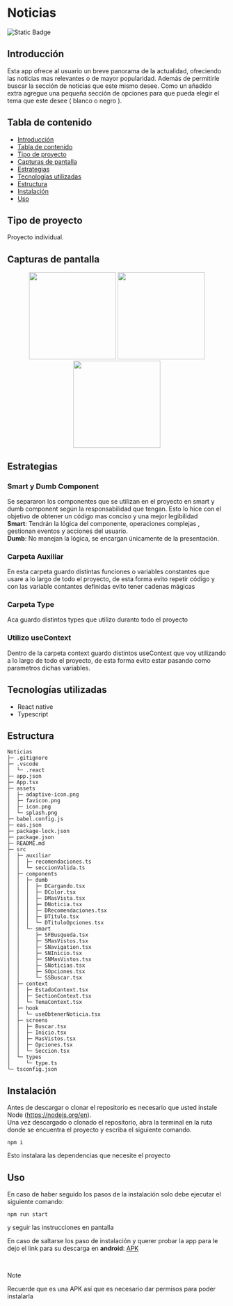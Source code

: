 # Noticias

![Static Badge](https://img.shields.io/badge/Estado%20-%20Terminado%20-%20green)

## Introducción
Esta app ofrece al usuario un breve panorama de la actualidad, ofreciendo las noticias mas relevantes o de mayor popularidad. Además de permitirle buscar la sección de noticias que este mismo desee. 
Como un añadido extra agregue una pequeña sección de opciones para que pueda elegir el tema que este desee ( blanco o negro ). 


## Tabla de contenido
* [Introducción](#Introducción)
* [Tabla de contenido](#Tabla-de-contenido)
* [Tipo de proyecto](#Tipo-de-proyecto)
* [Capturas de pantalla](#Capturas-de-pantalla)
* [Estrategias](#Estrategias)
* [Tecnologías utilizadas](#Tecnologías-utilizadas)
* [Estructura](#Estructura)
* [Instalación](#Instalación)
* [Uso](#Uso)


## Tipo de proyecto
Proyecto individual.

## Capturas de pantalla 
<p align="center">
<img src="https://i.postimg.cc/LstR2n8j/Whats-App-Image-2024-03-13-at-4-01-20-AM-1.jpg" width=200/>
<img src="https://i.postimg.cc/JnKLHvJn/Whats-App-Image-2024-03-13-at-4-01-20-AM.jpg" width=200/>
<img src="https://i.postimg.cc/j5RT5tDm/Whats-App-Image-2024-03-13-at-4-01-20-AM-2.jpg" width=200/>
</p>

## Estrategias
### Smart y Dumb Component
Se separaron los componentes que se utilizan en el proyecto en smart  y dumb component según la responsabilidad que tengan. Esto lo hice con el objetivo de obtener un código mas conciso y una mejor legibilidad </br> 
**Smart**:  Tendrán la lógica del componente, operaciones complejas , gestionan eventos y acciones del usuario.</br>
**Dumb**: No manejan la lógica, se encargan únicamente de la presentación.


### Carpeta Auxiliar
En esta carpeta guardo distintas funciones o variables constantes que usare a lo largo de todo el proyecto, de esta forma evito repetir código y con las variable contantes definidas evito tener cadenas mágicas 


### Carpeta Type
Aca guardo distintos types que utilizo duranto todo el proyecto

### Utilizo useContext
Dentro de la carpeta context guardo distintos useContext que voy utilizando a lo largo de todo el proyecto, de esta forma evito estar pasando como parametros dichas variables.


## Tecnologías utilizadas
  - React native
  - Typescript
## Estructura 

```
Noticias
├─ .gitignore
├─ .vscode
│  └─ .react
├─ app.json
├─ App.tsx
├─ assets
│  ├─ adaptive-icon.png
│  ├─ favicon.png
│  ├─ icon.png
│  └─ splash.png
├─ babel.config.js
├─ eas.json
├─ package-lock.json
├─ package.json
├─ README.md
├─ src
│  ├─ auxiliar
│  │  ├─ recomendaciones.ts
│  │  └─ seccionValida.ts
│  ├─ components
│  │  ├─ dumb
│  │  │  ├─ DCargando.tsx
│  │  │  ├─ DColor.tsx
│  │  │  ├─ DMasVista.tsx
│  │  │  ├─ DNoticia.tsx
│  │  │  ├─ DRecomendaciones.tsx
│  │  │  ├─ DTitulo.tsx
│  │  │  └─ DTituloOpciones.tsx
│  │  └─ smart
│  │     ├─ SFBusqueda.tsx
│  │     ├─ SMasVistos.tsx
│  │     ├─ SNavigation.tsx
│  │     ├─ SNInicio.tsx
│  │     ├─ SNMasVistos.tsx
│  │     ├─ SNoticias.tsx
│  │     ├─ SOpciones.tsx
│  │     └─ SSBuscar.tsx
│  ├─ context
│  │  ├─ EstadoContext.tsx
│  │  ├─ SectionContext.tsx
│  │  └─ TemaContext.tsx
│  ├─ hook
│  │  └─ useObtenerNoticia.tsx
│  ├─ screens
│  │  ├─ Buscar.tsx
│  │  ├─ Inicio.tsx
│  │  ├─ MasVistos.tsx
│  │  ├─ Opciones.tsx
│  │  └─ Seccion.tsx
│  └─ types
│     └─ type.ts
└─ tsconfig.json

```

## Instalación 
Antes de descargar o clonar el repositorio es necesario que usted instale Node (https://nodejs.org/en). </br>
Una vez descargado o clonado el repositorio, abra la terminal en la ruta donde se encuentra el proyecto y escriba el siguiente comando.
```
npm i
```
Esto instalara las dependencias que necesite el proyecto

## Uso
En caso de haber seguido los pasos de la instalación solo debe ejecutar el siguiente comando:
```
npm run start
```
y seguir las instrucciones en pantalla

En caso de saltarse los paso de instalación y querer probar la app para le dejo el link para su descarga en **android**: 
<a href="https://expo.dev/artifacts/eas/dsYKucBnRzX1oAy6S3B8fY.apk">APK</a>


</br>

> [!NOTE]
> Recuerde que es una APK así que es necesario dar permisos para poder instalarla

